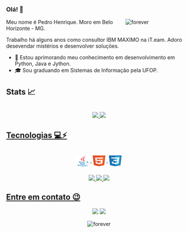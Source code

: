 ### Olá! 👋

<div >
  <img align="right" width="180px" src="https://media1.tenor.com/m/4KP456_GUqQAAAAd/infinate-forever.gif" alt="forever"/>
</div>

Meu nome é Pedro Henrique. Moro em Belo Horizonte - MG. 

Trabalho há alguns anos como consultor IBM MAXIMO na iT.eam. Adoro desevendar mistérios e desenvolver soluções.

- 🌱 Estou aprimorando meu conhecimento em desenvolvimento em Python, Java e Jython.
- 🎓 Sou graduando em Sistemas de Informação pela UFOP.

## Stats 📈

<div align="center" style="display: inline_block"><br>
  <a href="https://github.com/Phna-b">
  <img height="170em" src="https://github-readme-stats.vercel.app/api?username=phna-b&show_icons=true&theme=tokyonight&include_all_commits=true&count_private=true"/>
  <img height="170em" src="https://github-readme-stats.vercel.app/api/top-langs/?username=phna-b&layout=compact&langs_count=7&theme=tokyonight"/>
</div>

## Tecnologias 💻⚡
  
</div>
  <div align="center" style="display: inline_block"><br>
  <img align="center"  height="30" width="40" src="https://raw.githubusercontent.com/devicons/devicon/master/icons/java/java-original.svg">
  <img align="center"  height="30" width="40" src="https://raw.githubusercontent.com/devicons/devicon/master/icons/html5/html5-original.svg">
  <img align="center"  height="30" width="40" src="https://raw.githubusercontent.com/devicons/devicon/master/icons/css3/css3-original.svg">
</div>

### 
<div align="center">
  
<img height="30" src="https://img.shields.io/badge/Python-FFD43B?style=for-the-badge&logo=python&logoColor=blue"/>
<img height="30" src="https://img.shields.io/badge/Visual_Studio-5C2D91?style=for-the-badge&logo=visual%20studio&logoColor=white"/>
<img height="30" src="https://img.shields.io/badge/PL%2FSQL-FFFFFF?style=for-the-badge&logo=oracle&logoColor=FF0000&labelColor=FFFFFF&color=FF0000"/>

  
</div>  


## Entre em contato 😉
 <div  align="center">
   <a href = "mailto:phna8589@gmail.com"><img src="https://img.shields.io/badge/-Gmail-%23333?style=for-the-badge&logo=gmail&logoColor=white" target="_blank"></a>
   <a href="https://www.linkedin.com/in/phnunesa/" target="_blank"><img src="https://img.shields.io/badge/LinkedIn-0077B5?style=for-the-badge&logo=linkedin&logoColor=white" target="_blank"></a>
   <p><p>
   
<div >
  <img align="center"  src="https://media1.tenor.com/m/kAGDu_nGwNYAAAAd/hold-me-buffering.gif" alt="forever"/>
</div>
